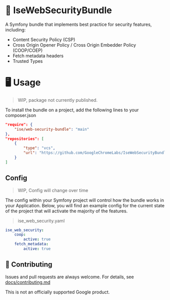 # 🔐 IseWebSecurityBundle

A Symfony bundle that implements best practice for security features,
including:

- Content Security Policy (CSP)
- Cross Origin Opener Policy / Cross Origin Embedder Policy (COOP/COEP)
- Fetch metadata headers
- Trusted Types

# 🖥️ Usage

>WIP, package not currently published. 

To install the bundle on a project, add the following lines to your composer.json

```json
"require": {
    "ise/web-security-bundle": "main"
},
"repositories": [
    {
        "type": "vcs",
        "url": "https://github.com/GoogleChromeLabs/IseWebSecurityBundle.git"
    }
]
```

## Config

>WIP, Config will change over time

The config within your Symfony project will control how the bundle works in your Application.
Below, you will find an example config for the current state of the project that will activate
the majority of the features.

>ise_web_security.yaml

```yaml
ise_web_security:
    coop:
        active: true
    fetch_metadata:
        active: true
```

## 🤝 Contributing

Issues and pull requests are always welcome. For details, see
[docs/contributing.md](docs/contributing.md)

This is not an officially supported Google product.

